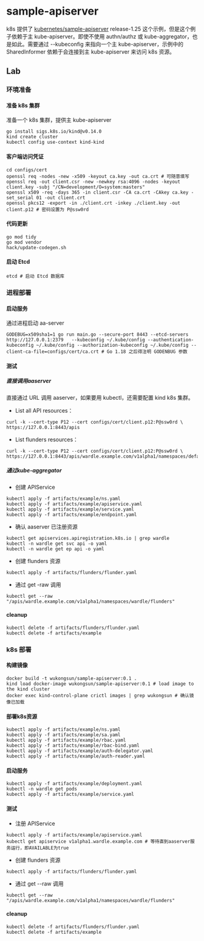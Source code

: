 # sample-apiserver

k8s 提供了 [kubernetes/sample-apiserver](https://github.com/kubernetes/sample-apiserver) release-1.25 这个示例，但是这个例子依赖于主 kube-apiserver。即使不使用 authn/authz 或 kube-aggregator，也是如此。需要通过 --kubeconfig 来指向一个主 kube-apiserver，示例中的 SharedInformer 依赖于会连接到主 kube-apiserver 来访问 k8s 资源。

## Lab

### 环境准备

#### 准备 k8s 集群

准备一个 k8s 集群，提供主 kube-apiserver

```shell
go install sigs.k8s.io/kind@v0.14.0
kind create cluster
kubectl config use-context kind-kind
```

#### 客户端访问凭证

```shell
cd configs/cert
openssl req -nodes -new -x509 -keyout ca.key -out ca.crt # 可随意填写
openssl req -out client.csr -new -newkey rsa:4096 -nodes -keyout client.key -subj "/CN=development/O=system:masters"
openssl x509 -req -days 365 -in client.csr -CA ca.crt -CAkey ca.key -set_serial 01 -out client.crt
openssl pkcs12 -export -in ./client.crt -inkey ./client.key -out client.p12 # 密码设置为 P@ssw0rd
```

#### 代码更新

```shell
go mod tidy
go mod vendor
hack/update-codegen.sh
```

#### 启动 Etcd

```shell
etcd # 启动 Etcd 数据库
```

### 进程部署

#### 启动服务

通过进程启动 aa-server

```shell
GODEBUG=x509sha1=1 go run main.go --secure-port 8443 --etcd-servers http://127.0.0.1:2379   --kubeconfig ~/.kube/config --authentication-kubeconfig ~/.kube/config --authorization-kubeconfig ~/.kube/config --client-ca-file=configs/cert/ca.crt # Go 1.18 之后得注明 GODENBUG 参数
```

#### 测试

##### 直接调用aaserver

直接通过 URL 调用 aaserver，如果要用 kubectl，还需要配置 kind k8s 集群。

- List all API resources：

```shell
curl -k --cert-type P12 --cert configs/cert/client.p12:P@ssw0rd \
https://127.0.0.1:8443/apis
```

- List flunders resources：

```shell
curl -k --cert-type P12 --cert configs/cert/client.p12:P@ssw0rd \
https://127.0.0.1:8443/apis/wardle.example.com/v1alpha1/namespaces/default/flunders
```

##### 通过kube-aggregator

- 创建 APIService

```shell
kubectl apply -f artifacts/example/ns.yaml
kubectl apply -f artifacts/example/apiservice.yaml
kubectl apply -f artifacts/example/service.yaml
kubectl apply -f artifacts/example/endpoint.yaml
```

- 确认 aaserver 已注册资源

```shell
kubectl get apiservices.apiregistration.k8s.io | grep wardle
kubectl -n wardle get svc api -o yaml  
kubectl -n wardle get ep api -o yaml 
```

- 创建 flunders 资源

```shell
kubectl apply -f artifacts/flunders/flunder.yaml
```

- 通过 get -raw 调用

```shell
kubectl get --raw "/apis/wardle.example.com/v1alpha1/namespaces/wardle/flunders"
```

#### cleanup

```shell
kubectl delete -f artifacts/flunders/flunder.yaml
kubectl delete -f artifacts/example
```

### k8s 部署

#### 构建镜像

```shell
docker build -t wukongsun/sample-apiserver:0.1 .
kind load docker-image wukongsun/sample-apiserver:0.1 # load image to the kind cluster
docker exec kind-control-plane crictl images | grep wukongsun # 确认镜像已加载
```

#### 部署k8s资源

```shell
kubectl apply -f artifacts/example/ns.yaml
kubectl apply -f artifacts/example/sa.yaml
kubectl apply -f artifacts/example/rbac.yaml
kubectl apply -f artifacts/example/rbac-bind.yaml
kubectl apply -f artifacts/example/auth-delegator.yaml
kubectl apply -f artifacts/example/auth-reader.yaml
```

#### 启动服务

```shell
kubectl apply -f artifacts/example/deployment.yaml
kubectl -n wardle get pods
kubectl apply -f artifacts/example/service.yaml
```

#### 测试

- 注册 APIService

```shell
kubectl apply -f artifacts/example/apiservice.yaml
kubectl get apiservice v1alpha1.wardle.example.com # 等待直到aaserver服务运行，即AVAILABLE为true
```


- 创建 flunders 资源
```shell
kubectl apply -f artifacts/flunders/flunder.yaml
```

- 通过 get --raw 调用

```shell
kubectl get --raw "/apis/wardle.example.com/v1alpha1/namespaces/wardle/flunders"
```

#### cleanup

```shell
kubectl delete -f artifacts/flunders/flunder.yaml
kubectl delete -f artifacts/example
```



